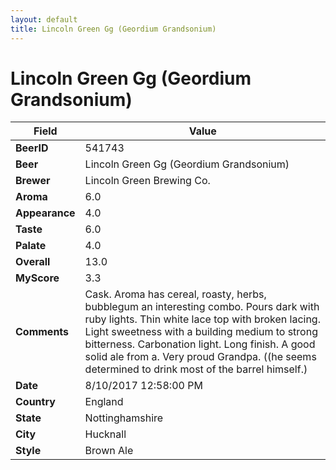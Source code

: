 ```yaml
---
layout: default
title: Lincoln Green Gg (Geordium Grandsonium)
---
```


# Lincoln Green Gg (Geordium Grandsonium)

| Field         | Value     |
|---------------|-----------|
| **BeerID** | 541743 |
| **Beer** | Lincoln Green Gg (Geordium Grandsonium) |
| **Brewer** | Lincoln Green Brewing Co. |
| **Aroma** | 6.0 |
| **Appearance** | 4.0 |
| **Taste** | 6.0 |
| **Palate** | 4.0 |
| **Overall** | 13.0 |
| **MyScore** | 3.3 |
| **Comments** | Cask. Aroma has cereal, roasty, herbs, bubblegum an interesting combo. Pours dark with ruby lights. Thin white lace top with broken lacing. Light sweetness with a building medium to strong bitterness. Carbonation light. Long finish. A good solid ale from a. Very proud Grandpa. &#40;&#40;he seems determined to drink most of the barrel himself.&#41; |
| **Date** | 8/10/2017 12:58:00 PM |
| **Country** | England |
| **State** | Nottinghamshire |
| **City** | Hucknall |
| **Style** | Brown Ale |
